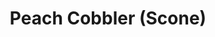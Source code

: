 ---
title: Peach Cobbler (Scone)
tags: ["baking", "dessert"]
imgFile: 'peach-cobbler.jpg'
ingredients:
  - 50g butter
  - 2 cups flour
  - 1 cup sugar
  - 2 tsp baking powder
  - 1 egg
  - Milk (enough to create a soft scone-like dough)
  - Cinnamon (optional)
  - Tinned or fresh peaches (or other stone fruit)
method:
  - Preheat oven to 180°C.
  - Rub butter into the flour, baking powder, and sugar until crumbly.
  - Add egg and mix in.
  - Gradually add milk until the mixture forms a soft, scone-like dough.
  - Divide dough in half. Roll out one half and press into the base of a small square cake tin.
  - Add sliced peaches (and a sprinkle of cinnamon if using) over the base.
  - Roll out the second half of the dough and place on top.
  - Add a splash of milk over the top if you prefer a softer finish.
  - Bake at 180°C until golden brown and firm to the touch, ideally leaving the middle slightly undercooked for a gooey texture.
---